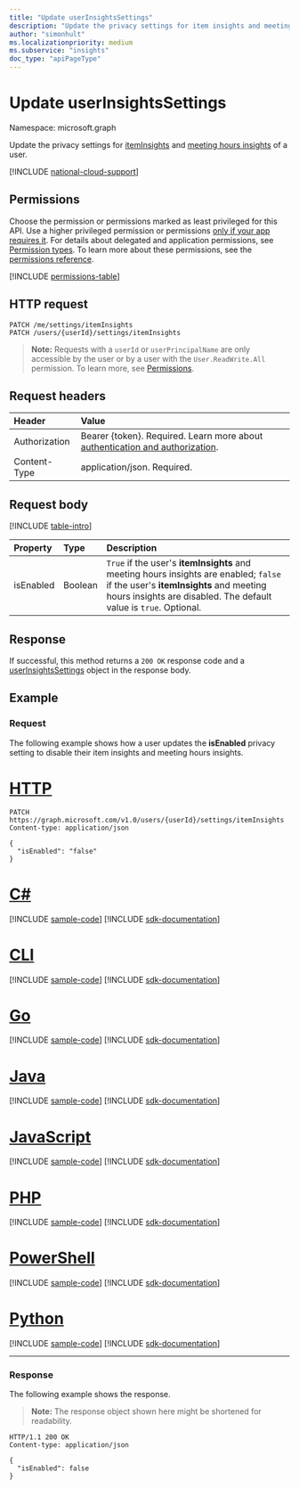 ```yaml
---
title: "Update userInsightsSettings"
description: "Update the privacy settings for item insights and meeting hours insights of a user."
author: "simonhult"
ms.localizationpriority: medium
ms.subservice: "insights"
doc_type: "apiPageType"
---
```


# Update userInsightsSettings

Namespace: microsoft.graph

Update the privacy settings for [itemInsights](../resources/iteminsights.md) and [meeting hours insights](https://support.microsoft.com/office/update-your-meeting-hours-using-the-profile-card-0613d113-d7c1-4faa-bb11-c8ba30a78ef1) of a user.

[!INCLUDE [national-cloud-support](../../includes/all-clouds.md)]

## Permissions

Choose the permission or permissions marked as least privileged for this API. Use a higher privileged permission or permissions [only if your app requires it](/graph/permissions-overview#best-practices-for-using-microsoft-graph-permissions). For details about delegated and application permissions, see [Permission types](/graph/permissions-overview#permission-types). To learn more about these permissions, see the [permissions reference](/graph/permissions-reference).

<!-- { "blockType": "permissions", "name": "userinsightssettings_update" } -->
[!INCLUDE [permissions-table](../includes/permissions/userinsightssettings-update-permissions.md)]


## HTTP request
<!-- { "blockType": "ignored" } -->
```http
PATCH /me/settings/itemInsights
PATCH /users/{userId}/settings/itemInsights
```

>**Note:** Requests with a `userId` or `userPrincipalName` are only accessible by the user or by a user with the `User.ReadWrite.All` permission. To learn more, see [Permissions](/graph/permissions-reference).

## Request headers

| Header       | Value|
|:-----------|:------|
|Authorization|Bearer {token}. Required. Learn more about [authentication and authorization](/graph/auth/auth-concepts).|
| Content-Type  | application/json. Required.  |

## Request body

[!INCLUDE [table-intro](../../includes/update-property-table-intro.md)]

| Property	   | Type	|Description|
|:---------------|:--------|:----------|
|isEnabled|Boolean| `True` if the user's **itemInsights** and meeting hours insights are enabled; `false` if the user's **itemInsights** and meeting hours insights are disabled. The default value is `true`. Optional.|

## Response

If successful, this method returns a `200 OK` response code and a [userInsightsSettings](../resources/userinsightssettings.md) object in the response body.

## Example 

### Request

The following example shows how a user updates the **isEnabled** privacy setting to disable their item insights and meeting hours insights.

# [HTTP](#tab/http)
<!-- {
  "blockType": "request",
  "name": "update_userInsightsSettings"
}-->

```http
PATCH https://graph.microsoft.com/v1.0/users/{userId}/settings/itemInsights
Content-type: application/json

{
  "isEnabled": "false"
}
```

# [C#](#tab/csharp)
[!INCLUDE [sample-code](../includes/snippets/csharp/update-userinsightssettings-csharp-snippets.md)]
[!INCLUDE [sdk-documentation](../includes/snippets/snippets-sdk-documentation-link.md)]

# [CLI](#tab/cli)
[!INCLUDE [sample-code](../includes/snippets/cli/update-userinsightssettings-cli-snippets.md)]
[!INCLUDE [sdk-documentation](../includes/snippets/snippets-sdk-documentation-link.md)]

# [Go](#tab/go)
[!INCLUDE [sample-code](../includes/snippets/go/update-userinsightssettings-go-snippets.md)]
[!INCLUDE [sdk-documentation](../includes/snippets/snippets-sdk-documentation-link.md)]

# [Java](#tab/java)
[!INCLUDE [sample-code](../includes/snippets/java/update-userinsightssettings-java-snippets.md)]
[!INCLUDE [sdk-documentation](../includes/snippets/snippets-sdk-documentation-link.md)]

# [JavaScript](#tab/javascript)
[!INCLUDE [sample-code](../includes/snippets/javascript/update-userinsightssettings-javascript-snippets.md)]
[!INCLUDE [sdk-documentation](../includes/snippets/snippets-sdk-documentation-link.md)]

# [PHP](#tab/php)
[!INCLUDE [sample-code](../includes/snippets/php/update-userinsightssettings-php-snippets.md)]
[!INCLUDE [sdk-documentation](../includes/snippets/snippets-sdk-documentation-link.md)]

# [PowerShell](#tab/powershell)
[!INCLUDE [sample-code](../includes/snippets/powershell/update-userinsightssettings-powershell-snippets.md)]
[!INCLUDE [sdk-documentation](../includes/snippets/snippets-sdk-documentation-link.md)]

# [Python](#tab/python)
[!INCLUDE [sample-code](../includes/snippets/python/update-userinsightssettings-python-snippets.md)]
[!INCLUDE [sdk-documentation](../includes/snippets/snippets-sdk-documentation-link.md)]

---

### Response

The following example shows the response.

>**Note:** The response object shown here might be shortened for readability.
<!-- {
  "blockType": "response",
  "truncated": true,
  "@odata.type": "microsoft.graph.userInsightsSettings",
  "name": "update_userInsightsSettings"
} -->

```http
HTTP/1.1 200 OK
Content-type: application/json

{
  "isEnabled": false
}
```
